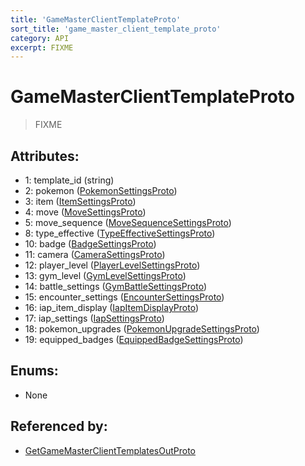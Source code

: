 ```yaml
---
title: 'GameMasterClientTemplateProto'
sort_title: 'game_master_client_template_proto'
category: API
excerpt: FIXME
---
```


# GameMasterClientTemplateProto

> FIXME

## Attributes:

- 1: template_id (string)
- 2: pokemon ([PokemonSettingsProto](../PokemonSettingsProto/))
- 3: item ([ItemSettingsProto](../ItemSettingsProto/))
- 4: move ([MoveSettingsProto](../MoveSettingsProto/))
- 5: move_sequence ([MoveSequenceSettingsProto](../MoveSequenceSettingsProto/))
- 8: type_effective ([TypeEffectiveSettingsProto](../TypeEffectiveSettingsProto/))
- 10: badge ([BadgeSettingsProto](../BadgeSettingsProto/))
- 11: camera ([CameraSettingsProto](../CameraSettingsProto/))
- 12: player_level ([PlayerLevelSettingsProto](../PlayerLevelSettingsProto/))
- 13: gym_level ([GymLevelSettingsProto](../GymLevelSettingsProto/))
- 14: battle_settings ([GymBattleSettingsProto](../GymBattleSettingsProto/))
- 15: encounter_settings ([EncounterSettingsProto](../EncounterSettingsProto/))
- 16: iap_item_display ([IapItemDisplayProto](../IapItemDisplayProto/))
- 17: iap_settings ([IapSettingsProto](../IapSettingsProto/))
- 18: pokemon_upgrades ([PokemonUpgradeSettingsProto](../PokemonUpgradeSettingsProto/))
- 19: equipped_badges ([EquippedBadgeSettingsProto](../EquippedBadgeSettingsProto/))

## Enums:

- None

## Referenced by:

- [GetGameMasterClientTemplatesOutProto](../GetGameMasterClientTemplatesOutProto/)
